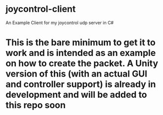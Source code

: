 # joycontrol-client
An Example Client for my joycontrol udp server in C#


# This is the bare minimum to get it to work and is intended as an example on how to create the packet. A Unity version of this (with an actual GUI and controller support) is already in development and will be added to this repo soon
